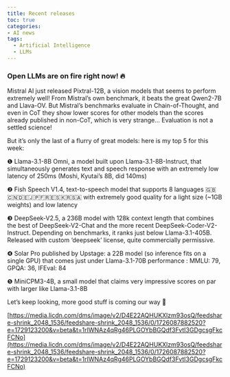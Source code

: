 ```yaml
---
title: Recent releases
toc: true
categories: 
- AI news
tags:
  - Artificial Intelligence
  - LLMs
---
```


### Open LLMs are on fire right now! 🔥

Mistral AI just released Pixtral-12B,  a vision models that seems to perform extremely well! From Mistral’s own benchmark, it beats the great Qwen2-7B and Llava-OV. But Mistral’s benchmarks evaluate in Chain-of-Thought, and even in CoT they show lower scores for other models than the scores already published in non-CoT, which is very strange… Evaluation is not a settled science!

But it’s only the last of a flurry of great models: here is my top 5 for this week:

❶ Llama-3.1-8B Omni, a model built upon Llama-3.1-8B-Instruct, that simultaneously generates text and speech response with an extremely low latency of 250ms (Moshi, Kyutai’s 8B, did 140ms)

❷ Fish Speech V1.4, text-to-speech model that supports 8 languages 🇬🇧🇨🇳🇩🇪🇯🇵🇫🇷🇪🇸🇰🇷🇸🇦 with extremely good quality for a light size (~1GB weights) and low latency

❸ DeepSeek-V2.5, a 236B model with 128k context length that combines the best of DeepSeek-V2-Chat and the more recent DeepSeek-Coder-V2-Instruct. Depending on benchmarks, it ranks just below Llama-3.1-405B. Released with custom ‘deepseek’ license, quite commercially permissive.

❹ Solar Pro published by Upstage: a 22B model (so inference fits on a single GPU) that comes just under Llama-3.1-70B performance : MMLU: 79, GPQA: 36, IFEval: 84

❺ MiniCPM3-4B, a small model that claims very impressive scores on par with larger like Llama-3.1-8B

Let’s keep looking, more good stuff is coming our way 🔭

[https://media.licdn.com/dms/image/v2/D4E22AQHUKXlzm93osQ/feedshare-shrink_2048_1536/feedshare-shrink_2048_1536/0/1726087882520?e=1729123200&v=beta&t=1rIWNAz4qRg46PLGOYbBGQdf3FvtI3GDgcsgFkcFCNo](https://media.licdn.com/dms/image/v2/D4E22AQHUKXlzm93osQ/feedshare-shrink_2048_1536/feedshare-shrink_2048_1536/0/1726087882520?e=1729123200&v=beta&t=1rIWNAz4qRg46PLGOYbBGQdf3FvtI3GDgcsgFkcFCNo)